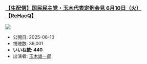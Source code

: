 ### [【生配信】国民民主党・玉木代表定例会見 6月10日（火）【ReHacQ】](https://www.youtube.com/watch?v=iPQdk2mPK1o)
[![](https://img.youtube.com/vi/iPQdk2mPK1o/sddefault.jpg)](https://www.youtube.com/watch?v=iPQdk2mPK1o)
-   公開日: 2025-06-10
-   視聴数: 39,001
-   **いいね数: 440**
-   出演者: [玉木雄一郎](/rehacq_fan/people/玉木雄一郎 "wikilink")
